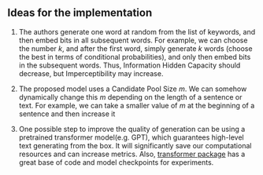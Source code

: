 ## Ideas for the implementation

1. The authors generate one word at random from the list of keywords, and then embed bits in all subsequent words. 
For example, we can choose the number $k$, and after the first word, simply generate $k$ words (choose the best in terms of conditional probabilities),
and only then embed bits in the subsequent words.
Thus, Information Hidden Capacity should decrease, but Imperceptibility may increase.

2. The proposed model uses a Candidate Pool Size $m$.
We can somehow dynamically change this $m$ depending on the length of a sentence or text. For example, we can take a smaller value of $m$ at the beginning of a sentence and
then increase it

3. One possible step to improve the quality of generation can be using a pretrained transformer model(e.g. GPT), which guarantees high-level text generating from the box. It will significantly save our computational resources and can increase metrics. Also, [transformer package](https://github.com/huggingface/transformers) has a great base of code and model checkpoints for experiments.
